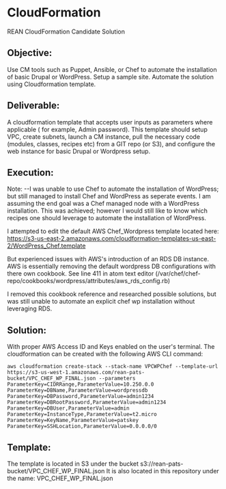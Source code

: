 # CloudFormation
REAN CloudFormation Candidate Solution

<h2>Objective:</h2>
Use CM tools such as Puppet, Ansible, or Chef to automate the installation of basic Drupal or WordPress. Setup a sample site. Automate the solution using Cloudformation template.

<h2>Deliverable:</h2>
A cloudformation template that accepts user inputs as parameters where applicable ( for example, Admin password). This template should setup VPC, create subnets, launch a CM instance, pull the necessary code (modules, classes, recipes etc) from a GIT repo (or S3), and configure the web instance for basic Drupal or Wordpress setup.

<h2>Execution:</h2>

Note: --I was unable to use Chef to automate the installation of WordPress; but still managed to install Chef and WordPress as seperate events. I am assuming the end goal was a Chef managed node with a WordPress installation. This was achieved; however I would still like to know which recipes one should leverage to automate the installation of WordPress.

I attempted to edit the default AWS Chef_Wordpress template located here: https://s3-us-east-2.amazonaws.com/cloudformation-templates-us-east-2/WordPress_Chef.template

But experienced issues with AWS's introduction of an RDS DB instance. AWS is essentially removing the default wordpress DB configurations with there own cookbook. See line 411 in atom text editor (/var/chef/chef-repo/cookbooks/wordpress/attributes/aws_rds_config.rb)

I removed this cookbook reference and researched possible solutions, but was still unable to automate an explicit chef wp installation without leveraging RDS.

<h2>Solution:</h2>
With proper AWS Access ID and Keys enabled on the user's terminal. The cloudformation can be created with the following AWS CLI command:

```
aws cloudformation create-stack --stack-name VPCWPChef --template-url https://s3-us-west-1.amazonaws.com/rean-pats-bucket/VPC_CHEF_WP_FINAL.json --parameters ParameterKey=CIDRRange,ParameterValue=10.250.0.0 ParameterKey=DBName,ParameterValue=wordpressdb ParameterKey=DBPassword,ParameterValue=admin1234 ParameterKey=DBRootPassword,ParameterValue=admin1234 ParameterKey=DBUser,ParameterValue=admin ParameterKey=InstanceType,ParameterValue=t2.micro ParameterKey=KeyName,ParameterValue=patskey ParameterKey=SSHLocation,ParameterValue=0.0.0.0/0

```

<h2>Template:</h2>
The template is located in S3 under the bucket s3://rean-pats-bucket/VPC_CHEF_WP_FINAL.json
It is also located in this repository under the name: VPC_CHEF_WP_FINAL.json


